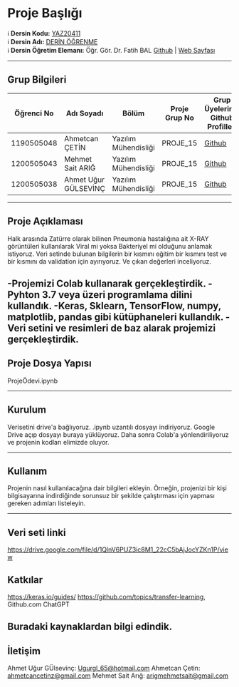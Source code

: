 # Proje Başlığı

:information_source: **Dersin Kodu:** [YAZ20411](https://ebp.klu.edu.tr/Ders/dersDetay/YAZ20411/716026/tr)  
:information_source: **Dersin Adı:** [DERİN ÖĞRENME](https://ebp.klu.edu.tr/Ders/dersDetay/YAZ20411/716026/tr)  
:information_source: **Dersin Öğretim Elemanı:** Öğr. Gör. Dr. Fatih BAL  [Github](https://github.com/balfatih)   |    [Web Sayfası](https://balfatih.github.io/)
   
---

## Grup Bilgileri

| Öğrenci No | Adı Soyadı           | Bölüm          		   | Proje Grup No | Grup Üyelerinin Github Profilleri                 |
|------------|----------------------|--------------------------|---------------|---------------------------------------------------|
| 1190505048 | Ahmetcan ÇETİN		| Yazılım Mühendisliği     | PROJE_15      | [Github](https://github.com/Ahmetcan35)    	   |
| 1200505043 | Mehmet Sait ARIĞ     | Yazılım Mühendisliği     | PROJE_15      | [Github](https://github.com/arigmehmetsait) 	   |
| 1200505038 | Ahmet Uğur GÜLSEVİNÇ | Yazılım Mühendisliği     | PROJE_15      | [Github](https://github.com/augurgaug)      	   |

---

## Proje Açıklaması


Halk arasında Zatürre olarak bilinen Pneumonia hastalığına ait X-RAY görüntüleri kullanılarak Viral mi yoksa Bakteriyel mi olduğunu anlamak istiyoruz. Veri setinde bulunan bilgilerin
bir kısmını eğitim bir kısmını test ve bir kısmını da validation için ayırıyoruz. Ve çıkan değerleri inceliyoruz.

-Projemizi Colab kullanarak gerçekleştirdik. 
-Pyhton 3.7 veya üzeri programlama dilini kullandık.
-Keras, Sklearn, TensorFlow, numpy, matplotlib, pandas gibi kütüphaneleri kullandık. 
-Veri setini ve resimleri de baz alarak projemizi gerçekleştirdik.
---

## Proje Dosya Yapısı

ProjeÖdevi.ipynb


---

## Kurulum

Verisetini drive'a bağlıyoruz.
.ipynb uzantılı dosyayı indiriyoruz. 
Google Drive açıp dosyayı buraya yüklüyoruz.
Daha sonra Colab'a yönlendiriliyoruz ve projenin kodları elimizde oluyor.

---

## Kullanım

Projenin nasıl kullanılacağına dair bilgileri ekleyin. Örneğin, projenizi bir kişi bilgisayarına indirdiğinde sorunsuz bir şekilde çalıştırması için yapması gereken adımları listeleyin.

---

## Veri seti linki

https://drive.google.com/file/d/1QlnV6PUZ3ic8M1_22cC5bAjJocYZKn1P/view

## Katkılar

https://keras.io/guides/ 
https://github.com/topics/transfer-learning,
Github.com
ChatGPT

Buradaki kaynaklardan bilgi edindik.
---

## İletişim

Ahmet Uğur GÜlsevinç: Ugurgl_65@hotmail.com
Ahmetcan Çetin: ahmetcancetinz@gmail.com
Mehmet Sait Arığ: arigmehmetsait@gmail.com

